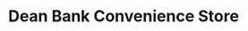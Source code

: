 ---
title: "Dean Bank Convenience Store"
url: /ferryhill/dean-bank-convenience-store/
shop: Lebensmittel
---